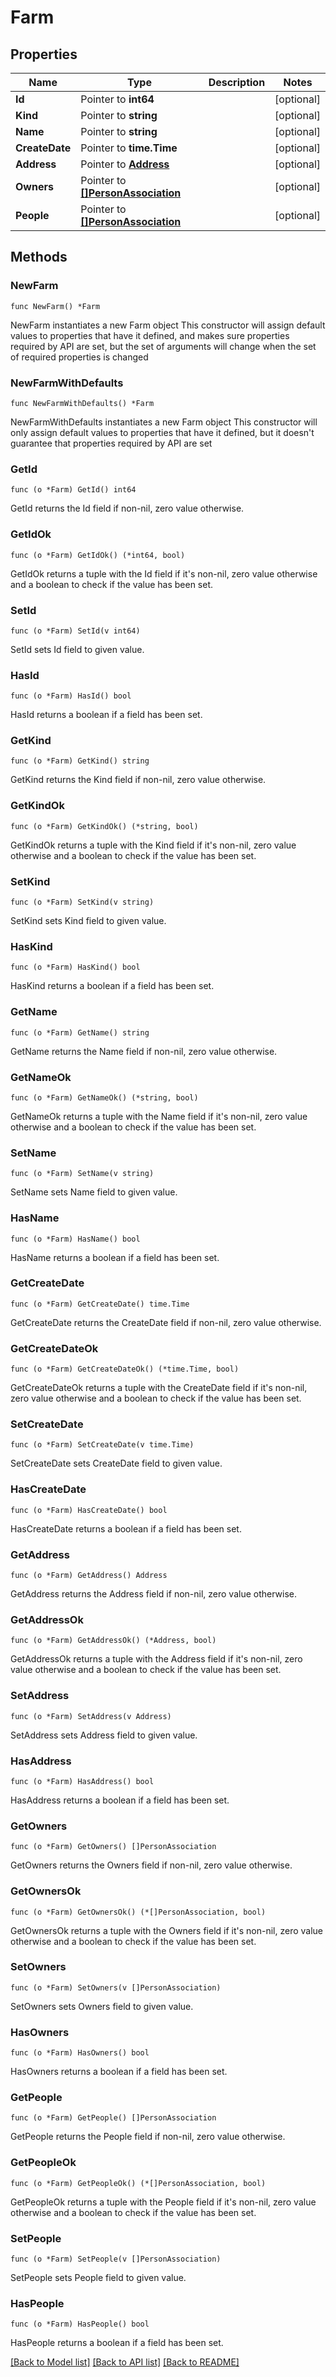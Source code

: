 # Farm

## Properties

Name | Type | Description | Notes
------------ | ------------- | ------------- | -------------
**Id** | Pointer to **int64** |  | [optional] 
**Kind** | Pointer to **string** |  | [optional] 
**Name** | Pointer to **string** |  | [optional] 
**CreateDate** | Pointer to **time.Time** |  | [optional] 
**Address** | Pointer to [**Address**](Address.md) |  | [optional] 
**Owners** | Pointer to [**[]PersonAssociation**](PersonAssociation.md) |  | [optional] 
**People** | Pointer to [**[]PersonAssociation**](PersonAssociation.md) |  | [optional] 

## Methods

### NewFarm

`func NewFarm() *Farm`

NewFarm instantiates a new Farm object
This constructor will assign default values to properties that have it defined,
and makes sure properties required by API are set, but the set of arguments
will change when the set of required properties is changed

### NewFarmWithDefaults

`func NewFarmWithDefaults() *Farm`

NewFarmWithDefaults instantiates a new Farm object
This constructor will only assign default values to properties that have it defined,
but it doesn't guarantee that properties required by API are set

### GetId

`func (o *Farm) GetId() int64`

GetId returns the Id field if non-nil, zero value otherwise.

### GetIdOk

`func (o *Farm) GetIdOk() (*int64, bool)`

GetIdOk returns a tuple with the Id field if it's non-nil, zero value otherwise
and a boolean to check if the value has been set.

### SetId

`func (o *Farm) SetId(v int64)`

SetId sets Id field to given value.

### HasId

`func (o *Farm) HasId() bool`

HasId returns a boolean if a field has been set.

### GetKind

`func (o *Farm) GetKind() string`

GetKind returns the Kind field if non-nil, zero value otherwise.

### GetKindOk

`func (o *Farm) GetKindOk() (*string, bool)`

GetKindOk returns a tuple with the Kind field if it's non-nil, zero value otherwise
and a boolean to check if the value has been set.

### SetKind

`func (o *Farm) SetKind(v string)`

SetKind sets Kind field to given value.

### HasKind

`func (o *Farm) HasKind() bool`

HasKind returns a boolean if a field has been set.

### GetName

`func (o *Farm) GetName() string`

GetName returns the Name field if non-nil, zero value otherwise.

### GetNameOk

`func (o *Farm) GetNameOk() (*string, bool)`

GetNameOk returns a tuple with the Name field if it's non-nil, zero value otherwise
and a boolean to check if the value has been set.

### SetName

`func (o *Farm) SetName(v string)`

SetName sets Name field to given value.

### HasName

`func (o *Farm) HasName() bool`

HasName returns a boolean if a field has been set.

### GetCreateDate

`func (o *Farm) GetCreateDate() time.Time`

GetCreateDate returns the CreateDate field if non-nil, zero value otherwise.

### GetCreateDateOk

`func (o *Farm) GetCreateDateOk() (*time.Time, bool)`

GetCreateDateOk returns a tuple with the CreateDate field if it's non-nil, zero value otherwise
and a boolean to check if the value has been set.

### SetCreateDate

`func (o *Farm) SetCreateDate(v time.Time)`

SetCreateDate sets CreateDate field to given value.

### HasCreateDate

`func (o *Farm) HasCreateDate() bool`

HasCreateDate returns a boolean if a field has been set.

### GetAddress

`func (o *Farm) GetAddress() Address`

GetAddress returns the Address field if non-nil, zero value otherwise.

### GetAddressOk

`func (o *Farm) GetAddressOk() (*Address, bool)`

GetAddressOk returns a tuple with the Address field if it's non-nil, zero value otherwise
and a boolean to check if the value has been set.

### SetAddress

`func (o *Farm) SetAddress(v Address)`

SetAddress sets Address field to given value.

### HasAddress

`func (o *Farm) HasAddress() bool`

HasAddress returns a boolean if a field has been set.

### GetOwners

`func (o *Farm) GetOwners() []PersonAssociation`

GetOwners returns the Owners field if non-nil, zero value otherwise.

### GetOwnersOk

`func (o *Farm) GetOwnersOk() (*[]PersonAssociation, bool)`

GetOwnersOk returns a tuple with the Owners field if it's non-nil, zero value otherwise
and a boolean to check if the value has been set.

### SetOwners

`func (o *Farm) SetOwners(v []PersonAssociation)`

SetOwners sets Owners field to given value.

### HasOwners

`func (o *Farm) HasOwners() bool`

HasOwners returns a boolean if a field has been set.

### GetPeople

`func (o *Farm) GetPeople() []PersonAssociation`

GetPeople returns the People field if non-nil, zero value otherwise.

### GetPeopleOk

`func (o *Farm) GetPeopleOk() (*[]PersonAssociation, bool)`

GetPeopleOk returns a tuple with the People field if it's non-nil, zero value otherwise
and a boolean to check if the value has been set.

### SetPeople

`func (o *Farm) SetPeople(v []PersonAssociation)`

SetPeople sets People field to given value.

### HasPeople

`func (o *Farm) HasPeople() bool`

HasPeople returns a boolean if a field has been set.


[[Back to Model list]](../README.md#documentation-for-models) [[Back to API list]](../README.md#documentation-for-api-endpoints) [[Back to README]](../README.md)


